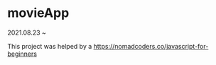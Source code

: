 # movieApp

2021.08.23 ~

This project was helped by a https://nomadcoders.co/javascript-for-beginners
